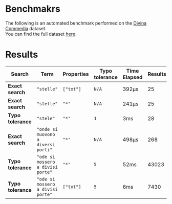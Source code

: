 
# Benchmakrs

The following is an automated benchmark performed on the [Divina Commedia](https://en.wikipedia.org/wiki/Divina_Commedia) dataset. <br />
You can find the full dataset [here](https://github.com/nearform/lyra/blob/main/packages/benchmarks/dataset/divinaCommedia.json).

# Results


| Search             | Term                                  | Properties | Typo tolerance | Time Elapsed  | Results     |
|--------------------|---------------------------------------|------------|----------------|---------------|-------------|
| **Exact search**   | `"stelle"`                          | `["txt"]`| `N/A`        | 392μs | 25 |
| **Exact search**   | `"stelle"`                          | `"*"`    | `N/A`        | 241μs | 25 |
| **Typo tolerance** | `"stele"`                           | `"*"`    | `1`          | 3ms | 28 | 
| **Exact search**   | `"onde si muovono a diversi porti"` | `"*"`    | `N/A`        | 498μs | 268 | 
| **Typo tolerance** | `"ode si mossero a divisi porte"`   | `"*"`    | `5`          | 52ms | 43023 | 
| **Typo tolerance** | `"ode si mossero a divisi porte"`   | `["txt"]`| `5`          | 6ms | 7430 |


